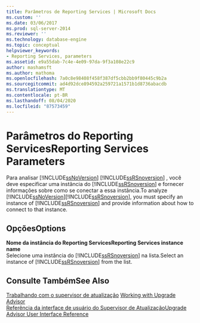 ```yaml
---
title: Parâmetros de Reporting Services | Microsoft Docs
ms.custom: ''
ms.date: 03/06/2017
ms.prod: sql-server-2014
ms.reviewer: ''
ms.technology: database-engine
ms.topic: conceptual
helpviewer_keywords:
- Reporting Services, parameters
ms.assetid: e9a55dab-7c4e-4e09-97da-9f3a108e22c9
author: mashamsft
ms.author: mathoma
ms.openlocfilehash: 7a0c8e98408f458f387df5cbb2bb9f80445c9b2a
ms.sourcegitcommit: ad4d92dce894592a259721a1571b1d8736abacdb
ms.translationtype: MT
ms.contentlocale: pt-BR
ms.lasthandoff: 08/04/2020
ms.locfileid: "87573459"
---
```

# <a name="reporting-services-parameters"></a><span data-ttu-id="5e8d1-102">Parâmetros do Reporting Services</span><span class="sxs-lookup"><span data-stu-id="5e8d1-102">Reporting Services Parameters</span></span>
  <span data-ttu-id="5e8d1-103">Para analisar [!INCLUDE[ssNoVersion](../../includes/ssnoversion-md.md)] [!INCLUDE[ssRSnoversion](../../includes/ssrsnoversion-md.md)] , você deve especificar uma instância do [!INCLUDE[ssRSnoversion](../../includes/ssrsnoversion-md.md)] e fornecer informações sobre como se conectar a essa instância.</span><span class="sxs-lookup"><span data-stu-id="5e8d1-103">To analyze [!INCLUDE[ssNoVersion](../../includes/ssnoversion-md.md)][!INCLUDE[ssRSnoversion](../../includes/ssrsnoversion-md.md)], you must specify an instance of [!INCLUDE[ssRSnoversion](../../includes/ssrsnoversion-md.md)] and provide information about how to connect to that instance.</span></span>  
  
## <a name="options"></a><span data-ttu-id="5e8d1-104">Opções</span><span class="sxs-lookup"><span data-stu-id="5e8d1-104">Options</span></span>  
 <span data-ttu-id="5e8d1-105">**Nome da instância do Reporting Services**</span><span class="sxs-lookup"><span data-stu-id="5e8d1-105">**Reporting Services instance name**</span></span>  
 <span data-ttu-id="5e8d1-106">Selecione uma instância do [!INCLUDE[ssRSnoversion](../../includes/ssrsnoversion-md.md)] na lista.</span><span class="sxs-lookup"><span data-stu-id="5e8d1-106">Select an instance of [!INCLUDE[ssRSnoversion](../../includes/ssrsnoversion-md.md)] from the list.</span></span>  
  
## <a name="see-also"></a><span data-ttu-id="5e8d1-107">Consulte Também</span><span class="sxs-lookup"><span data-stu-id="5e8d1-107">See Also</span></span>  
 <span data-ttu-id="5e8d1-108">[Trabalhando com o supervisor de atualização](../../../2014/sql-server/install/working-with-upgrade-advisor.md) </span><span class="sxs-lookup"><span data-stu-id="5e8d1-108">[Working with Upgrade Advisor](../../../2014/sql-server/install/working-with-upgrade-advisor.md) </span></span>  
 [<span data-ttu-id="5e8d1-109">Referência da interface de usuário do Supervisor de Atualização</span><span class="sxs-lookup"><span data-stu-id="5e8d1-109">Upgrade Advisor User Interface Reference</span></span>](../../../2014/sql-server/install/upgrade-advisor-user-interface-reference.md)  
  
  
